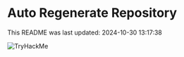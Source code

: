 # Auto Regenerate Repository

This README was last updated: 2024-10-30 13:17:38

 ![TryHackMe](https://tryhackme.com/badge/533634)